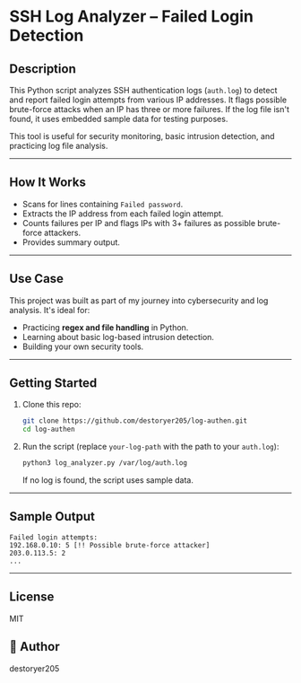 # SSH Log Analyzer – Failed Login Detection

##  Description

This Python script analyzes SSH authentication logs (`auth.log`) to detect and report failed login attempts from various IP addresses. It flags possible brute-force attacks when an IP has three or more failures. If the log file isn't found, it uses embedded sample data for testing purposes.

This tool is useful for security monitoring, basic intrusion detection, and practicing log file analysis.

---

##  How It Works

- Scans for lines containing `Failed password`.
- Extracts the IP address from each failed login attempt.
- Counts failures per IP and flags IPs with 3+ failures as possible brute-force attackers.
- Provides summary output.

---

##  Use Case

This project was built as part of my journey into cybersecurity and log analysis. It's ideal for:
- Practicing **regex and file handling** in Python.
- Learning about basic log-based intrusion detection.
- Building your own security tools.

---

##  Getting Started

1. Clone this repo:  
   ```bash
   git clone https://github.com/destoryer205/log-authen.git
   cd log-authen
   ```
2. Run the script (replace `your-log-path` with the path to your `auth.log`):  
   ```bash
   python3 log_analyzer.py /var/log/auth.log
   ```
   If no log is found, the script uses sample data.

---

##  Sample Output

```
Failed login attempts:
192.168.0.10: 5 [!! Possible brute-force attacker]
203.0.113.5: 2
...
```

---

##  License

MIT

## 👤 Author

destoryer205
